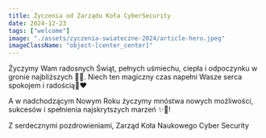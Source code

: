 ```yaml
---
title: Życzenia od Zarządu Koła CyberSecurity
date: 2024-12-23
tags: ["welcome"]
image: "./assets/zyczenia-swiateczne-2024/article-hero.jpeg"
imageClassName: "object-[center_center]"
---
```


Życzymy Wam radosnych Świąt, pełnych uśmiechu, ciepła i odpoczynku w gronie najbliższych 🎄😊. Niech ten magiczny czas napełni Wasze serca spokojem i radością🥰❤️

A w nadchodzącym Nowym Roku życzymy mnóstwa nowych możliwości, sukcesów i spełnienia najskrytszych marzeń ✨🎉!

Z serdecznymi pozdrowieniami,
Zarząd Koła Naukowego Cyber Security
